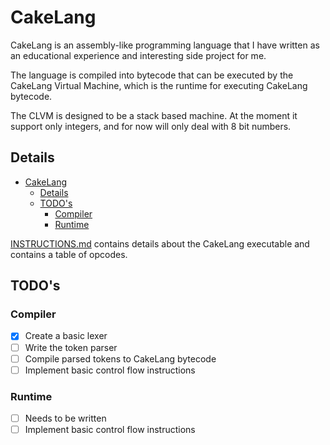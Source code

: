 # CakeLang

CakeLang is an assembly-like programming language that I have written as an educational experience and interesting side project for me.

The language is compiled into bytecode that can be executed by the CakeLang Virtual Machine, which is the runtime for executing CakeLang bytecode.

The CLVM is designed to be a stack based machine. At the moment it support only integers, and for now will only deal with 8 bit numbers.

## Details

- [CakeLang](#cakelang)
  - [Details](#details)
  - [TODO's](#todos)
    - [Compiler](#compiler)
    - [Runtime](#runtime)

[INSTRUCTIONS.md](INSTRUCTIONS.md) contains details about the CakeLang executable and contains a table of opcodes.

## TODO's

### Compiler

- [x] Create a basic lexer
- [ ] Write the token parser
- [ ] Compile parsed tokens to CakeLang bytecode
- [ ] Implement basic control flow instructions

### Runtime

- [ ] Needs to be written
- [ ] Implement basic control flow instructions
